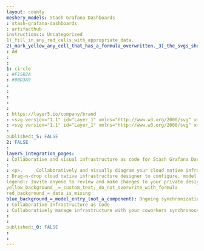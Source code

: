 ```yaml
---
layout: county 
meshery_models: Stash Grafana Dashboards
: stash-grafana-dashboards
: artifacthub
instructions:: Uncategorized
1)_fill_in_any_red_cells_with_appropriate_data.
2)_mark_yellow_any_cell_that_has_a_formula_overwritten._3)_the_svgs_shouldn't_have_xml_header_they_are_added_programmatically_through_workflows: Uncategorized
: AH
: 
: 
1: circle
: #F15B2A
: #00D3A9
: 
: 
: 
: 
: 
: https://layer5.io/company/brand
: <svg version="1.1" id="Layer_1" xmlns="http://www.w3.org/2000/svg" xmlns:xlink="http://www.w3.org/1999/xlink" x="0px" y="0px",          viewBox="0 0 103.7 112.7" style="enable-background:new 0 0 103.7 112.7;" xml:space="preserve">, <style type="text/css">,         .st0{fill:url(#SVGID_1_);}, </style>, <linearGradient id="SVGID_1_" gradientUnits="userSpaceOnUse" x1="51.85" y1="1069.5107" x2="51.85" y2="966.6585" gradientTransform="matrix(1 0 0 1 0 -931.4)">,         <stop  offset="0" style="stop-color:#FCEE1F"/>,         <stop  offset="1" style="stop-color:#F15B2A"/>, </linearGradient>, <path class="st0" d="M103.5,49.9c-0.2-1.9-0.5-4.1-1.1-6.5c-0.6-2.4-1.6-5-2.9-7.8c-1.4-2.7-3.1-5.6-5.4-8.3,         c-0.9-1.1-1.9-2.1-2.9-3.2c1.6-6.3-1.9-11.8-1.9-11.8c-6.1-0.4-9.9,1.9-11.3,2.9c-0.2-0.1-0.5-0.2-0.7-0.3c-1-0.4-2.1-0.8-3.2-1.2,         c-1.1-0.3-2.2-0.7-3.3-0.9c-1.1-0.3-2.3-0.5-3.5-0.7c-0.2,0-0.4-0.1-0.6-0.1C64.1,3.6,56.5,0,56.5,0c-8.7,5.6-10.4,13.1-10.4,13.1,         s0,0.2-0.1,0.4c-0.5,0.1-0.9,0.3-1.4,0.4c-0.6,0.2-1.3,0.4-1.9,0.7c-0.6,0.3-1.3,0.5-1.9,0.8c-1.3,0.6-2.5,1.2-3.8,1.9,         c-1.2,0.7-2.4,1.4-3.5,2.2c-0.2-0.1-0.3-0.2-0.3-0.2c-11.7-4.5-22.1,0.9-22.1,0.9c-0.9,12.5,4.7,20.3,5.8,21.7,         c-0.3,0.8-0.5,1.5-0.8,2.3c-0.9,2.8-1.5,5.7-1.9,8.7c-0.1,0.4-0.1,0.9-0.2,1.3C3.2,59.5,0,70.5,0,70.5c9,10.4,19.6,11,19.6,11l0,0,         c1.3,2.4,2.9,4.7,4.6,6.8c0.7,0.9,1.5,1.7,2.3,2.6c-3.3,9.4,0.5,17.3,0.5,17.3c10.1,0.4,16.7-4.4,18.1-5.5c1,0.3,2,0.6,3,0.9,         c3.1,0.8,6.3,1.3,9.4,1.4c0.8,0,1.6,0,2.4,0h0.4h0.3h0.5h0.5l0,0c4.7,6.8,13.1,7.7,13.1,7.7c5.9-6.3,6.3-12.4,6.3-13.8l0,0,         c0,0,0,0,0-0.1s0-0.2,0-0.2l0,0c0-0.1,0-0.2,0-0.3c1.2-0.9,2.4-1.8,3.6-2.8c2.4-2.1,4.4-4.6,6.2-7.2c0.2-0.2,0.3-0.5,0.5-0.7,         c6.7,0.4,11.4-4.2,11.4-4.2c-1.1-7-5.1-10.4-5.9-11l0,0c0,0,0,0-0.1-0.1l-0.1-0.1l0,0l-0.1-0.1c0-0.4,0.1-0.8,0.1-1.3,         c0.1-0.8,0.1-1.5,0.1-2.3v-0.6v-0.3v-0.1c0-0.2,0-0.1,0-0.2v-0.5v-0.6c0-0.2,0-0.4,0-0.6s0-0.4-0.1-0.6l-0.1-0.6l-0.1-0.6,         c-0.1-0.8-0.3-1.5-0.4-2.3c-0.7-3-1.9-5.9-3.4-8.4c-1.6-2.6-3.5-4.8-5.7-6.8c-2.2-1.9-4.6-3.5-7.2-4.6c-2.6-1.2-5.2-1.9-7.9-2.2,         c-1.3-0.2-2.7-0.2-4-0.2h-0.5h-0.1H67h-0.2h-0.5c-0.2,0-0.4,0-0.5,0c-0.7,0.1-1.4,0.2-2,0.3c-2.7,0.5-5.2,1.5-7.4,2.8,         c-2.2,1.3-4.1,3-5.7,4.9s-2.8,3.9-3.6,6.1c-0.8,2.1-1.3,4.4-1.4,6.5c0,0.5,0,1.1,0,1.6c0,0.1,0,0.3,0,0.4v0.4c0,0.3,0,0.5,0.1,0.8,         c0.1,1.1,0.3,2.1,0.6,3.1c0.6,2,1.5,3.8,2.7,5.4s2.5,2.8,4,3.8s3,1.7,4.6,2.2s3.1,0.7,4.5,0.6c0.2,0,0.4,0,0.5,0s0.2,0,0.3,0,         s0.2,0,0.3,0c0.2,0,0.3,0,0.5,0h0.1H64c0.1,0,0.2,0,0.3,0c0.2,0,0.4-0.1,0.5-0.1c0.2,0,0.3-0.1,0.5-0.1c0.3-0.1,0.7-0.2,1-0.3,         c0.6-0.2,1.2-0.5,1.8-0.7c0.6-0.3,1.1-0.6,1.5-0.9c0.1-0.1,0.3-0.2,0.4-0.3c0.5-0.4,0.6-1.1,0.2-1.6c-0.4-0.4-1-0.5-1.5-0.3,         c-0.1,0.1-0.2,0.1-0.4,0.2c-0.4,0.2-0.9,0.4-1.3,0.5c-0.5,0.1-1,0.3-1.5,0.4c-0.3,0-0.5,0.1-0.8,0.1c-0.1,0-0.3,0-0.4,0,         c-0.1,0-0.3,0-0.4,0s-0.3,0-0.4,0c-0.2,0-0.3,0-0.5,0c0,0-0.1,0,0,0h-0.1h-0.1c-0.1,0-0.1,0-0.2,0s-0.3,0-0.4-0.1,         c-1.1-0.2-2.3-0.5-3.4-1s-2.2-1.2-3.1-2.1c-1-0.9-1.8-1.9-2.5-3.1s-1.1-2.5-1.3-3.8c-0.1-0.7-0.2-1.4-0.1-2.1c0-0.2,0-0.4,0-0.6,         c0,0.1,0,0,0,0v-0.1v-0.1c0-0.1,0-0.2,0-0.3c0-0.4,0.1-0.7,0.2-1.1c0.5-3,2-5.9,4.3-8.1c0.6-0.6,1.2-1.1,1.9-1.5,         c0.7-0.5,1.4-0.9,2.1-1.2s1.5-0.6,2.3-0.8s1.6-0.4,2.4-0.4c0.4,0,0.8-0.1,1.2-0.1c0.1,0,0.2,0,0.3,0h0.3H67c0.1,0,0,0,0,0h0.1h0.3,         c0.9,0.1,1.8,0.2,2.6,0.4c1.7,0.4,3.4,1,5,1.9c3.2,1.8,5.9,4.5,7.5,7.8c0.8,1.6,1.4,3.4,1.7,5.3c0.1,0.5,0.1,0.9,0.2,1.4v0.3V66,         c0,0.1,0,0.2,0,0.3c0,0.1,0,0.2,0,0.3v0.3v0.3c0,0.2,0,0.6,0,0.8c0,0.5-0.1,1-0.1,1.5c-0.1,0.5-0.1,1-0.2,1.5,         c-0.1,0.5-0.2,1-0.3,1.5c-0.2,1-0.6,1.9-0.9,2.9c-0.7,1.9-1.7,3.7-2.9,5.3c-2.4,3.3-5.7,6-9.4,7.7c-1.9,0.8-3.8,1.5-5.8,1.8,         c-1,0.2-2,0.3-3,0.3h-0.2h-0.2h-0.3h-0.5h-0.3c0.1,0,0,0,0,0h-0.1c-0.5,0-1.1,0-1.6-0.1c-2.2-0.2-4.3-0.6-6.4-1.2s-4.1-1.4-6-2.4,         c-3.8-2-7.2-4.9-9.9-8.2c-1.3-1.7-2.5-3.5-3.5-5.4s-1.7-3.9-2.3-5.9s-0.9-4.1-1-6.2v-0.4v-0.1v-0.1v-0.2V60v-0.1v-0.1v-0.2v-0.5V59,         l0,0v-0.2c0-0.3,0-0.5,0-0.8c0-1,0.1-2.1,0.3-3.2c0.1-1.1,0.3-2.1,0.5-3.2c0.2-1.1,0.5-2.1,0.8-3.2c0.6-2.1,1.3-4.1,2.2-6,         c1.8-3.8,4.1-7.2,6.8-9.9c0.7-0.7,1.4-1.3,2.2-1.9c0.3-0.3,1-0.9,1.8-1.4s1.6-1,2.5-1.4c0.4-0.2,0.8-0.4,1.3-0.6,         c0.2-0.1,0.4-0.2,0.7-0.3c0.2-0.1,0.4-0.2,0.7-0.3c0.9-0.4,1.8-0.7,2.7-1c0.2-0.1,0.5-0.1,0.7-0.2s0.5-0.1,0.7-0.2,         c0.5-0.1,0.9-0.2,1.4-0.4c0.2-0.1,0.5-0.1,0.7-0.2c0.2,0,0.5-0.1,0.7-0.1s0.5-0.1,0.7-0.1l0.4-0.1l0.4-0.1c0.2,0,0.5-0.1,0.7-0.1,         c0.3,0,0.5-0.1,0.8-0.1c0.2,0,0.6-0.1,0.8-0.1c0.2,0,0.3,0,0.5-0.1h0.3H61h0.2c0.3,0,0.5,0,0.8-0.1h0.4c0,0,0.1,0,0,0h0.1h0.2,         c0.2,0,0.5,0,0.7,0c0.9,0,1.8,0,2.7,0c1.8,0.1,3.6,0.3,5.3,0.6c3.4,0.6,6.7,1.7,9.6,3.2c2.9,1.4,5.6,3.2,7.8,5.1,         c0.1,0.1,0.3,0.2,0.4,0.4c0.1,0.1,0.3,0.2,0.4,0.4c0.3,0.2,0.5,0.5,0.8,0.7s0.5,0.5,0.8,0.7c0.2,0.3,0.5,0.5,0.7,0.8,         c1,1,1.9,2.1,2.7,3.1c1.6,2.1,2.9,4.2,3.9,6.2c0.1,0.1,0.1,0.2,0.2,0.4c0.1,0.1,0.1,0.2,0.2,0.4c0.1,0.2,0.2,0.5,0.4,0.7,         c0.1,0.2,0.2,0.5,0.3,0.7c0.1,0.2,0.2,0.5,0.3,0.7c0.4,0.9,0.7,1.8,1,2.7c0.5,1.4,0.8,2.6,1.1,3.6c0.1,0.4,0.5,0.7,0.9,0.7,         c0.5,0,0.8-0.4,0.8-0.9C103.6,52.7,103.6,51.4,103.5,49.9z"/>, </svg>, 
: <svg version="1.1" id="Layer_1" xmlns="http://www.w3.org/2000/svg" xmlns:xlink="http://www.w3.org/1999/xlink" x="0px" y="0px", 	 viewBox="0 0 103.7 112.7" style="enable-background:new 0 0 103.7 112.7;" xml:space="preserve">, <style type="text/css">, 	.st0{fill:#FFFFFF;}, </style>, <path class="st0" d="M103.5,49.9c-0.2-1.9-0.5-4.1-1.1-6.5c-0.6-2.4-1.6-5-2.9-7.8c-1.4-2.7-3.1-5.6-5.4-8.3, 	c-0.9-1.1-1.9-2.1-2.9-3.2c1.6-6.3-1.9-11.8-1.9-11.8c-6.1-0.4-9.9,1.9-11.3,2.9c-0.2-0.1-0.5-0.2-0.7-0.3c-1-0.4-2.1-0.8-3.2-1.2, 	c-1.1-0.3-2.2-0.7-3.3-0.9c-1.1-0.3-2.3-0.5-3.5-0.7c-0.2,0-0.4-0.1-0.6-0.1C64.1,3.6,56.5,0,56.5,0c-8.7,5.6-10.4,13.1-10.4,13.1, 	s0,0.2-0.1,0.4c-0.5,0.1-0.9,0.3-1.4,0.4c-0.6,0.2-1.3,0.4-1.9,0.7c-0.6,0.3-1.3,0.5-1.9,0.8c-1.3,0.6-2.5,1.2-3.8,1.9, 	c-1.2,0.7-2.4,1.4-3.5,2.2c-0.2-0.1-0.3-0.2-0.3-0.2c-11.7-4.5-22.1,0.9-22.1,0.9c-0.9,12.5,4.7,20.3,5.8,21.7, 	c-0.3,0.8-0.5,1.5-0.8,2.3c-0.9,2.8-1.5,5.7-1.9,8.7c-0.1,0.4-0.1,0.9-0.2,1.3C3.2,59.5,0,70.5,0,70.5c9,10.4,19.6,11,19.6,11l0,0, 	c1.3,2.4,2.9,4.7,4.6,6.8c0.7,0.9,1.5,1.7,2.3,2.6c-3.3,9.4,0.5,17.3,0.5,17.3c10.1,0.4,16.7-4.4,18.1-5.5c1,0.3,2,0.6,3,0.9, 	c3.1,0.8,6.3,1.3,9.4,1.4c0.8,0,1.6,0,2.4,0h0.4h0.3h0.5h0.5l0,0c4.7,6.8,13.1,7.7,13.1,7.7c5.9-6.3,6.3-12.4,6.3-13.8l0,0, 	c0,0,0,0,0-0.1s0-0.2,0-0.2l0,0c0-0.1,0-0.2,0-0.3c1.2-0.9,2.4-1.8,3.6-2.8c2.4-2.1,4.4-4.6,6.2-7.2c0.2-0.2,0.3-0.5,0.5-0.7, 	c6.7,0.4,11.4-4.2,11.4-4.2c-1.1-7-5.1-10.4-5.9-11l0,0c0,0,0,0-0.1-0.1l-0.1-0.1l0,0l-0.1-0.1c0-0.4,0.1-0.8,0.1-1.3, 	c0.1-0.8,0.1-1.5,0.1-2.3v-0.6v-0.3v-0.1c0-0.2,0-0.1,0-0.2v-0.5v-0.6c0-0.2,0-0.4,0-0.6s0-0.4-0.1-0.6l-0.1-0.6l-0.1-0.6, 	c-0.1-0.8-0.3-1.5-0.4-2.3c-0.7-3-1.9-5.9-3.4-8.4c-1.6-2.6-3.5-4.8-5.7-6.8c-2.2-1.9-4.6-3.5-7.2-4.6c-2.6-1.2-5.2-1.9-7.9-2.2, 	c-1.3-0.2-2.7-0.2-4-0.2h-0.5h-0.1H67h-0.2h-0.5c-0.2,0-0.4,0-0.5,0c-0.7,0.1-1.4,0.2-2,0.3c-2.7,0.5-5.2,1.5-7.4,2.8, 	c-2.2,1.3-4.1,3-5.7,4.9s-2.8,3.9-3.6,6.1c-0.8,2.1-1.3,4.4-1.4,6.5c0,0.5,0,1.1,0,1.6c0,0.1,0,0.3,0,0.4v0.4c0,0.3,0,0.5,0.1,0.8, 	c0.1,1.1,0.3,2.1,0.6,3.1c0.6,2,1.5,3.8,2.7,5.4s2.5,2.8,4,3.8s3,1.7,4.6,2.2s3.1,0.7,4.5,0.6c0.2,0,0.4,0,0.5,0s0.2,0,0.3,0, 	s0.2,0,0.3,0c0.2,0,0.3,0,0.5,0h0.1H64c0.1,0,0.2,0,0.3,0c0.2,0,0.4-0.1,0.5-0.1c0.2,0,0.3-0.1,0.5-0.1c0.3-0.1,0.7-0.2,1-0.3, 	c0.6-0.2,1.2-0.5,1.8-0.7c0.6-0.3,1.1-0.6,1.5-0.9c0.1-0.1,0.3-0.2,0.4-0.3c0.5-0.4,0.6-1.1,0.2-1.6c-0.4-0.4-1-0.5-1.5-0.3, 	c-0.1,0.1-0.2,0.1-0.4,0.2c-0.4,0.2-0.9,0.4-1.3,0.5c-0.5,0.1-1,0.3-1.5,0.4c-0.3,0-0.5,0.1-0.8,0.1c-0.1,0-0.3,0-0.4,0, 	c-0.1,0-0.3,0-0.4,0s-0.3,0-0.4,0c-0.2,0-0.3,0-0.5,0c0,0-0.1,0,0,0h-0.1h-0.1c-0.1,0-0.1,0-0.2,0s-0.3,0-0.4-0.1, 	c-1.1-0.2-2.3-0.5-3.4-1s-2.2-1.2-3.1-2.1c-1-0.9-1.8-1.9-2.5-3.1s-1.1-2.5-1.3-3.8c-0.1-0.7-0.2-1.4-0.1-2.1c0-0.2,0-0.4,0-0.6, 	c0,0.1,0,0,0,0v-0.1v-0.1c0-0.1,0-0.2,0-0.3c0-0.4,0.1-0.7,0.2-1.1c0.5-3,2-5.9,4.3-8.1c0.6-0.6,1.2-1.1,1.9-1.5, 	c0.7-0.5,1.4-0.9,2.1-1.2s1.5-0.6,2.3-0.8s1.6-0.4,2.4-0.4c0.4,0,0.8-0.1,1.2-0.1c0.1,0,0.2,0,0.3,0h0.3H67c0.1,0,0,0,0,0h0.1h0.3, 	c0.9,0.1,1.8,0.2,2.6,0.4c1.7,0.4,3.4,1,5,1.9c3.2,1.8,5.9,4.5,7.5,7.8c0.8,1.6,1.4,3.4,1.7,5.3c0.1,0.5,0.1,0.9,0.2,1.4v0.3V66, 	c0,0.1,0,0.2,0,0.3c0,0.1,0,0.2,0,0.3v0.3v0.3c0,0.2,0,0.6,0,0.8c0,0.5-0.1,1-0.1,1.5c-0.1,0.5-0.1,1-0.2,1.5, 	c-0.1,0.5-0.2,1-0.3,1.5c-0.2,1-0.6,1.9-0.9,2.9c-0.7,1.9-1.7,3.7-2.9,5.3c-2.4,3.3-5.7,6-9.4,7.7c-1.9,0.8-3.8,1.5-5.8,1.8, 	c-1,0.2-2,0.3-3,0.3h-0.2h-0.2h-0.3h-0.5h-0.3c0.1,0,0,0,0,0h-0.1c-0.5,0-1.1,0-1.6-0.1c-2.2-0.2-4.3-0.6-6.4-1.2s-4.1-1.4-6-2.4, 	c-3.8-2-7.2-4.9-9.9-8.2c-1.3-1.7-2.5-3.5-3.5-5.4s-1.7-3.9-2.3-5.9s-0.9-4.1-1-6.2v-0.4v-0.1v-0.1v-0.2V60v-0.1v-0.1v-0.2v-0.5V59, 	l0,0v-0.2c0-0.3,0-0.5,0-0.8c0-1,0.1-2.1,0.3-3.2c0.1-1.1,0.3-2.1,0.5-3.2c0.2-1.1,0.5-2.1,0.8-3.2c0.6-2.1,1.3-4.1,2.2-6, 	c1.8-3.8,4.1-7.2,6.8-9.9c0.7-0.7,1.4-1.3,2.2-1.9c0.3-0.3,1-0.9,1.8-1.4s1.6-1,2.5-1.4c0.4-0.2,0.8-0.4,1.3-0.6, 	c0.2-0.1,0.4-0.2,0.7-0.3c0.2-0.1,0.4-0.2,0.7-0.3c0.9-0.4,1.8-0.7,2.7-1c0.2-0.1,0.5-0.1,0.7-0.2s0.5-0.1,0.7-0.2, 	c0.5-0.1,0.9-0.2,1.4-0.4c0.2-0.1,0.5-0.1,0.7-0.2c0.2,0,0.5-0.1,0.7-0.1s0.5-0.1,0.7-0.1l0.4-0.1l0.4-0.1c0.2,0,0.5-0.1,0.7-0.1, 	c0.3,0,0.5-0.1,0.8-0.1c0.2,0,0.6-0.1,0.8-0.1c0.2,0,0.3,0,0.5-0.1h0.3H61h0.2c0.3,0,0.5,0,0.8-0.1h0.4c0,0,0.1,0,0,0h0.1h0.2, 	c0.2,0,0.5,0,0.7,0c0.9,0,1.8,0,2.7,0c1.8,0.1,3.6,0.3,5.3,0.6c3.4,0.6,6.7,1.7,9.6,3.2c2.9,1.4,5.6,3.2,7.8,5.1, 	c0.1,0.1,0.3,0.2,0.4,0.4c0.1,0.1,0.3,0.2,0.4,0.4c0.3,0.2,0.5,0.5,0.8,0.7s0.5,0.5,0.8,0.7c0.2,0.3,0.5,0.5,0.7,0.8, 	c1,1,1.9,2.1,2.7,3.1c1.6,2.1,2.9,4.2,3.9,6.2c0.1,0.1,0.1,0.2,0.2,0.4c0.1,0.1,0.1,0.2,0.2,0.4c0.1,0.2,0.2,0.5,0.4,0.7, 	c0.1,0.2,0.2,0.5,0.3,0.7c0.1,0.2,0.2,0.5,0.3,0.7c0.4,0.9,0.7,1.8,1,2.7c0.5,1.4,0.8,2.6,1.1,3.6c0.1,0.4,0.5,0.7,0.9,0.7, 	c0.5,0,0.8-0.4,0.8-0.9C103.6,52.7,103.6,51.4,103.5,49.9z"/>, </svg>, 
: 
published:_5: FALSE
2: FALSE
: 
layer5_integration_pages: 
: Collaborative and visual infrastructure as code for Stash Grafana Dashboards
: 
: <p>,     Collaboratively and visually diagram your cloud native infrastructure with GitOps-style pipeline integration. Design, test, and manage configuration your Kubernetes-based, containerized applications as a visual topology., </p>, <p>,     Looking for best practice cloud native design and deployment best practices? Choose from thousands of pre-built components in MeshMap. Choose from hundreds of ready-made design patterns by importing templates from Meshery Catalog or use our low code designer, MeshMap, to create and deploy your own cloud native infrastructure designs., </p>
: Drag-n-drop cloud native infrastructure designer to configure, model, and deploy your workloads.
legend:: Invite anyone to review and make changes to your private designs.
yellow_background__=_custom_text;_do_not_overwrite_with_formula
red_background_=_data_is_mising
blue_background_=_model_entry_(not_a_component): Ongoing synchronization of Kubernetes configuration and changes across any number of clusters.
: Collaborative Infrastructure as Code
: Collaboratively manage infrastructure with your coworkers synchronously sharing the same designs.
: 
: 
published:_0: FALSE
: 
: 
---
```

